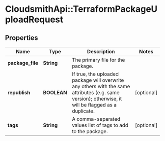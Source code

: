 # CloudsmithApi::TerraformPackageUploadRequest

## Properties
Name | Type | Description | Notes
------------ | ------------- | ------------- | -------------
**package_file** | **String** | The primary file for the package. | 
**republish** | **BOOLEAN** | If true, the uploaded package will overwrite any others with the same attributes (e.g. same version); otherwise, it will be flagged as a duplicate. | [optional] 
**tags** | **String** | A comma-separated values list of tags to add to the package. | [optional] 


